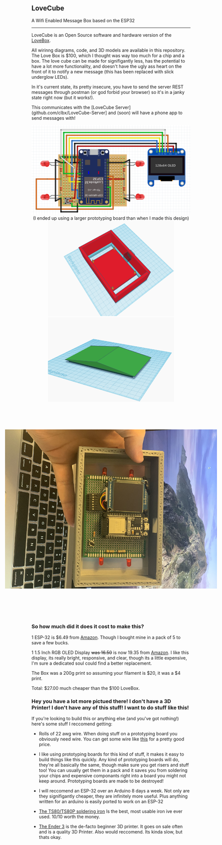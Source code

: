 ## LoveCube

A Wifi Enabled Message Box based on the ESP32

-----

LoveCube is an Open Source software and hardware version of the [LoveBox](https://en.lovebox.love).

All wirinng diagrams, code, and 3D models are available in this repository. The Love Box is $100, which I thought was way too much for a chip and a box. The love cube can be made for signifigantly less, has the potential to have a lot more functionality, and doesn't have the ugly ass heart on the front of it to notify a new message (this has been replaced with slick underglow LEDs).

In it's current state, its pretty insecure, you have to send the server REST messages through postman (or god forbid your browser) so it's in a janky state right now (but it works!).

This communicates with the [LoveCube Server](github.com/clbx/LoveCube-Server] and (soon) will have a phone app to send messages with!

<p align="center">
  <a target="_blank" rel="noopener noreferrer"><img width="800" src="./doc/circuit.png" alt="circuit"></a></br>
  (I ended up using a larger prototyping board than when I made this design)<br>
  <a target="_blank" rel="noopener noreferrer"><img width="400" src="./doc/boxmodel.PNG" alt="box model"></a>
  <a target="_blank" rel="noopener noreferrer"><img width="400" src="./doc/lidmodel.png" alt="lid model"></a></br>
  <a target="_blank" rel="noopener noreferrer"><img width="800" style="transform:rotate(90deg);" src="./doc/picture.jpg" alt="picture"></a>
</p>


### So how much did it does it cost to make this?

1 ESP-32 is $6.49 from [Amazon](https://www.amazon.com/HiLetgo-Internet-Development-Wireless-Micropython/dp/B010O1G1ES/ref=sr_1_2_sspa?dchild=1&keywords=ESP32&qid=1596591717&sr=8-2-spons&psc=1&spLa=ZW5jcnlwdGVkUXVhbGlmaWVyPUExSTBKREhNNEo1Q1dUJmVuY3J5cHRlZElkPUEwNzExMzQxMlBXUlczS0I2NUlFRSZlbmNyeXB0ZWRBZElkPUEwNzkyNTgyMzdMMEZQN0Y2WjBPSCZ3aWRnZXROYW1lPXNwX2F0ZiZhY3Rpb249Y2xpY2tSZWRpcmVjdCZkb05vdExvZ0NsaWNrPXRydWU=). Though I bought mine in a pack of 5 to save a few bucks.


1 1.5 Inch RGB OLED Display ~~was 16.50~~ is now 19.35 from [Amazon](https://www.amazon.com/gp/product/B07DGS1W6L/ref=ppx_yo_dt_b_asin_title_o05_s00?ie=UTF8&psc=1). I like this display, its really bright, responsive, and clear, though its a little expensive, I'm sure a dedicated soul could find a better replacement.

The Box was a 200g print so assuming your filament is $20, it was a $4 print. 

Total: $27.00 much cheaper than the $100 LoveBox.

### Hey you have a lot more pictued there! I don't have a 3D Printer! I don't have any of this stuff! I want to do stuff like this!

If you're looking to build this or anything else (and you've got nothing!) here's some stuff I reccomend getting:

* Rolls of 22 awg wire. When doing stuff on a prototyping board you obviously need wire. You can get some wire like [this](https://www.amazon.com/gp/product/B07TX6BX47/ref=ppx_yo_dt_b_asin_title_o01_s00?ie=UTF8&psc=1) for a pretty good price.

* I like using prototyping boards for this kind of stuff, it makes it easy to build things like this quickly. Any kind of prototyping boards will do, they're all basically the same, though make sure you get risers and stuff too! You can usually get them in a pack and it saves you from soldering your chips and expensive componants right into a board you might not keep around. Prototyping boards are made to be destroyed!

* I will reccomend an ESP-32 over an Arduino 8 days a week. Not only are they signifigantly cheaper, they are infinitely more useful. Plus anything written for an arduino is easily ported to work on an ESP-32

* [The TS80/TS80P soldering iron](https://www.amazon.com/UY-CHAN-Programmable-Pocket-size-Soldering/dp/B07G71CKC4/ref=sr_1_4?dchild=1&keywords=TS80+soldering+iron&qid=1596592671&s=hi&sr=1-4) Is the best, most usable iron ive ever used. 10/10 worth the money.

* [The Ender 3](https://www.creality3dofficial.com/products/official-creality-ender-3-3d-printer) is the de-facto beginner 3D printer. It goes on sale often and is a quality 3D Printer. Also would reccomend. Its kinda slow, but thats okay. 

